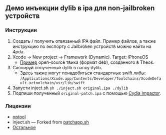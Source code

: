 ## Демо инъекции dylib в ipa для non-jailbroken устройств

### Инструкции
1. Создать / получить отвязанный IPA файл. Пример файлов, а также инструкцию по экспорту с Jailbroken устройств можно найти на 4pda.
2. Xcode -> New project -> Framework (Dynamic). Target: iPhoneOS
    * [Пример](https://github.com/GN-OS/Bloard) open-source твика (формат deb), созданного в Theos.
3. Скопируй полученный dylib в папку dylib.
    * Здесь также могут понадобиться стандартные swift либы: ```/Applications/Xcode.app/Contents/Developer/Toolchains/XcodeDefault.xctoolchain/usr/lib/swift```
4. Запусти inject.sh  ```sh ./inject.sh original.ipa ./dylib```
5. Подпиши полученный ```original-patch.ipa``` с помощью [Cydia Impactor](http://www.cydiaimpactor.com).

### Лицензии
* [optool](https://github.com/alexzielenski/optool)
* inject.sh — Forked from [patchapp.sh](https://github.com/bamtan/PokemonGoAnywhere/blob/master/patchapp.sh)
* [Остальное](..)
